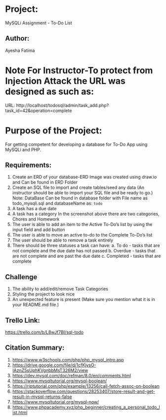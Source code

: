 # Project:

MySQLi Assignment - To-Do List

## Author:

Ayesha Fatima

# Note For Instructor-To protect from Injection Attack the URL was designed as such as:

URL: http://localhost/todosql/admin/task_add.php?task_id=42&operation=complete

# Purpose of the Project:

For getting competent for developing a database for To-Do App using MySQLi and PHP.

## Requirements:

1. Create an ERD of your database-ERD Image was created using draw.io and Can be found in ERD Folder
2. Create an SQL file to import and create tables/seed any data (An instructor should be able to import your SQL file and be ready to go.)
   Note: DataBase Can be found in database folder with File name as todo_mysqli.sql and databaseName as: `todo`
3. A task has a due date
4. A task has a category
   In the screenshot above there are two categories, Chores and Homework
5. The user is able to add an item to the Active To-Do’s list by using the input field and add button
6. The user is able to move an active to-do to the Complete To-Do’s list
7. The user should be able to remove a task entirely
8. There should be three statuses a task can have:
   a. To do - tasks that are not complete and the due date has not passed
   b. Overdue - tasks that are not complete and are past the due date
   c. Completed - tasks that are complete

## Challenge

1. The ability to add/edit/remove Task Categories
2. Styling the project to look nice
3. An unexpected feature is present (Make sure you mention what it is in your README.md file.)

## Trello Link:

https://trello.com/b/L8wJf7BI/sql-todo

## Citation Summary:

1. https://www.w3schools.com/php/php_mysql_intro.asp
2. https://drive.google.com/file/d/1cfKjysO-IAznZ5sUphKVgnbbMsT326M2/view
3. https://dev.mysql.com/doc/refman/8.0/en/comments.html
4. https://www.mysqltutorial.org/mysql-boolean/
5. https://riptutorial.com/php/example/13256/call-fetch-assoc-on-boolean
6. https://stackoverflow.com/questions/28253407/store-result-and-get-result-in-mysql-returns-false
7. https://www.mysqltutorial.org/mysql-now/
8. https://www.phpacademy.xyz/php_beginner/creating_a_personal_todo_list.html
